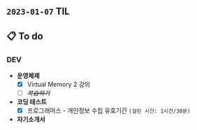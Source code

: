 ## `2023-01-07` TIL

## 📋 To do

### DEV

+ **운영체제**
  + [x] Virtual Memory 2 강의
  + [ ] ~~_복습하기_~~

+ **코딩 테스트**
  + [x] 프로그래머스 - 개인정보 수집 유효기간 `(걸린 시간: 1시간/30분)`

+ **자기소개서**